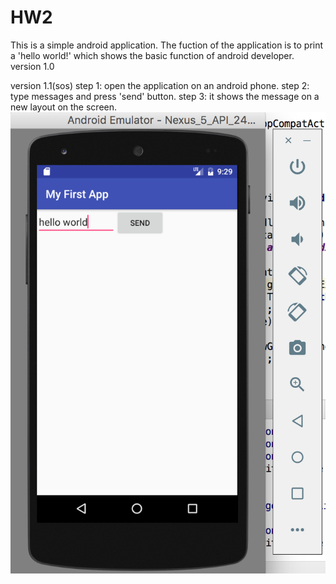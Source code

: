 # HW2
This is a simple android application.
The fuction of the application is to print a 'hello world!' which shows the basic function of android developer.
version 1.0


version 1.1(sos)
step 1:
open the application on an android phone.
step 2:
type messages and press 'send' button.
step 3:
it shows the message on a new layout on the screen.
![Alt text](https://github.com/sylviaqu/HW2/blob/master/%E5%B1%8F%E5%B9%95%E5%BF%AB%E7%85%A7%202016-10-02%2022.06.30.png "screenshot1")
